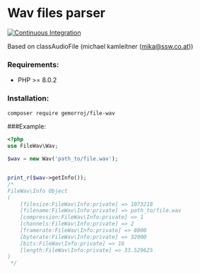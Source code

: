 # Wav files parser

[![Continuous Integration](https://github.com/Gemorroj/FileWav/workflows/Continuous%20Integration/badge.svg)](https://github.com/Gemorroj/FileWav/actions?query=workflow%3A%22Continuous+Integration%22)


Based on classAudioFile (michael kamleitner (mika@ssw.co.at))


### Requirements:
- PHP >= 8.0.2


### Installation:
```bash
composer require gemorroj/file-wav
```


###Example:
```php
<?php
use FileWav\Wav;

$wav = new Wav('path_to/file.wav');


print_r($wav->getInfo());
/*
FileWav\Info Object
(
    [filesize:FileWav\Info:private] => 1073218
    [filename:FileWav\Info:private] => path_to/file.wav
    [compression:FileWav\Info:private] => 1
    [channels:FileWav\Info:private] => 2
    [framerate:FileWav\Info:private] => 8000
    [byterate:FileWav\Info:private] => 32000
    [bits:FileWav\Info:private] => 16
    [length:FileWav\Info:private] => 33.529625
)
 */
```
